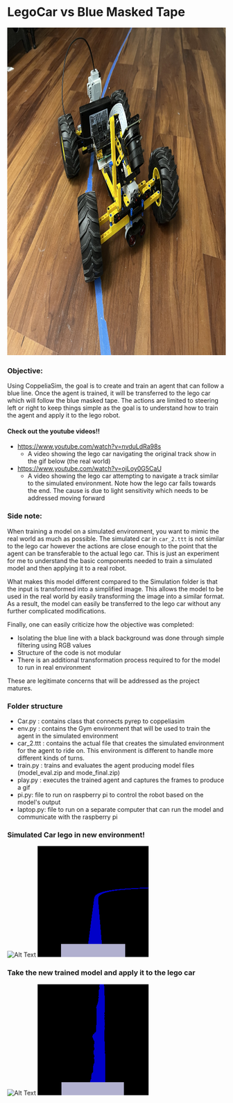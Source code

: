 
# LegoCar vs Blue Masked Tape

<img height="756" src="visuals/LegoCar.png" width="2016"/>


### Objective:
Using CoppeliaSim, the goal is to create and train an agent that can follow a blue line. Once the agent is trained, it will
be transferred to the lego car which will follow the blue masked tape. The actions are limited to steering left or right to keep things simple
as the goal is to understand how to train the agent and apply it to the lego robot.

#### Check out the youtube videos!!
- https://www.youtube.com/watch?v=nvduLdRa98s
  - A video showing the lego car navigating the original track show in the gif below (the real world)
- https://www.youtube.com/watch?v=ojLoy0G5CaU
  - A video showing the lego car attempting to navigate a track similar to the simulated environment. 
    Note how the lego car fails towards the end. The cause is due to light 
    sensitivity which needs to be addressed moving forward 

### Side note:

When training a model on a simulated environment, you want to mimic the real world as much as possible. The simulated car in `car_2.ttt`
is not similar to the lego car however the actions are close enough to the point that the agent can be transferable to the actual lego car.
This is just an experiment for me to understand the basic components needed to train a simulated model and then applying it to a real robot. 


What makes this model different compared to the Simulation folder is that the input is transformed into a simplified image.
This allows the model to be used in the real world by easily transforming the image into a similar format. As a result,
the model can easily be transferred to the lego car without any further complicated modifications.

Finally, one can easily criticize how the objective was completed:
  - Isolating the blue line with a black background was done through simple filtering using 
RGB values
  - Structure of the code is not modular
  - There is an additional transformation process required to for the model to run in real environment

These are legitimate concerns that will be addressed as the project matures.



### Folder structure

- Car.py : contains class that connects pyrep to coppeliasim
- env.py : contains the Gym environment that will be used to train the agent in the simulated environment
- car_2.ttt : contains the actual file that creates the simulated environment for the agent to ride on. 
  This environment is different to handle more different kinds of turns.
- train.py : trains and evaluates the agent producing model files (model_eval.zip and mode_final.zip)
- play.py : executes the trained agent and captures the frames to produce a gif
- pi.py: file to run on raspberry pi to control the robot based on the model's output
- laptop.py: file to run on a separate computer that can run the model and communicate with the raspberry pi


### Simulated Car lego in new environment!
![Alt Text](simulation_raw.gif)
![Alt Text](simulation_transformed.gif)




### Take the new trained model and apply it to the lego car
![Alt Text](Lego_raw.gif)
![Alt Text](Lego_transformed.gif)